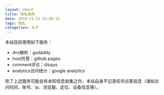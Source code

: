 ```yaml
---
layout: about
title: 隐私条款
date: 2019-11-22 15:48:15
tags: 隐私
categories: 关于
---
```


本站目前使用如下服务：

- dns解析：godaddy
- host托管：github pages
- comment评论：disqus
- analytics访问统计：google analytics

除了上述服务可能会有未知信息收集之外，本站自身不记录任何访客信息（诸如访问时间、账号、ip、浏览器、定位、设备信息等）。
